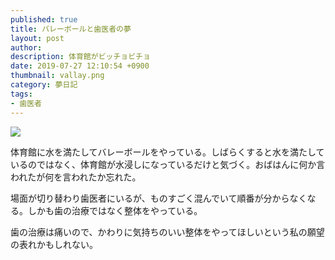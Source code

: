 ```yaml
---
published: true
title: バレーボールと歯医者の夢
layout: post
author: 
description: 体育館がビッチョビチョ
date: 2019-07-27 12:10:54 +0900
thumbnail: vallay.png
category: 夢日記
tags:
- 歯医者
---
```


![]({{site.baseurl}}/assets/img/vallay.png)

体育館に水を満たしてバレーボールをやっている。しばらくすると水を満たしているのではなく、体育館が水浸しになっているだけと気づく。おばはんに何か言われたが何を言われたか忘れた。

場面が切り替わり歯医者にいるが、ものすごく混んでいて順番が分からなくなる。しかも歯の治療ではなく整体をやっている。

歯の治療は痛いので、かわりに気持ちのいい整体をやってほしいという私の願望の表れかもしれない。
